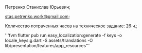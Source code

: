 Петренко Станислав Юрьевич;

stas.petrenko.work@gmail.com;

Количество потраченных часов на техническое задание: 26 ч.;





'''fvm flutter pub run easy_localization:generate -f keys -o locale_keys.g.dart -S assets/translations -O lib/presentation/features/app_resources'''
